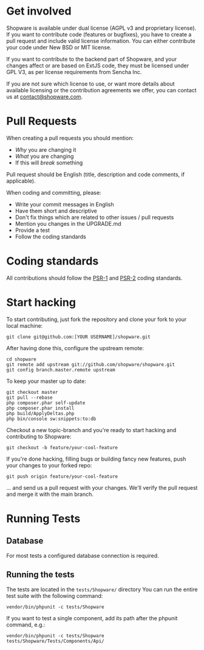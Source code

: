 # Get involved

Shopware is available under dual license (AGPL v3 and proprietary license). If you want to contribute code (features or bugfixes), you have to create a pull request and include valid license information. You can either contribute your code under New BSD or MIT license.

If you want to contribute to the backend part of Shopware, and your changes affect or are based on ExtJS code, they must be licensed under GPL V3, as per license requirements from Sencha Inc.

If you are not sure which license to use, or want more details about available licensing or the contribution agreements we offer, you can contact us at <contact@shopware.com>.


# Pull Requests

When creating a pull requests you should mention:

 * *Why* you are changing it
 * *What* you are changing
 * If this will *break* something

Pull request should be English (title, description and code comments, if applicable).

When coding and committing, please:

 * Write your commit messages in English
 * Have them short and descriptive
 * Don't fix things which are related to other issues / pull requests
 * Mention you changes in the UPGRADE.md
 * Provide a test
 * Follow the coding standards


# Coding standards
All contributions should follow the [PSR-1](https://github.com/php-fig/fig-standards/blob/master/accepted/PSR-1-basic-coding-standard.md) and [PSR-2](https://github.com/php-fig/fig-standards/blob/master/accepted/PSR-2-coding-style-guide.md) coding
standards.


# Start hacking

To start contributing, just fork the repository and clone your fork to your local machine:

    git clone git@github.com:[YOUR USERNAME]/shopware.git

After having done this, configure the upstream remote:

    cd shopware
    git remote add upstream git://github.com/shopware/shopware.git
    git config branch.master.remote upstream

To keep your master up to date:

    git checkout master
    git pull --rebase
    php composer.phar self-update
    php composer.phar install
    php build/ApplyDeltas.php
    php bin/console sw:snippets:to:db

Checkout a new topic-branch and you're ready to start hacking and contributing to Shopware:

    git checkout -b feature/your-cool-feature

If you're done hacking, filling bugs or building fancy new features, push your changes to your forked repo:

    git push origin feature/your-cool-feature


... and send us a pull request with your changes. We'll verify the pull request and merge it with the main branch.

# Running Tests

## Database
For most tests a configured database connection is required.

## Running the tests
The tests are located in the `tests/Shopware/` directory
You can run the entire test suite with the following command:

    vendor/bin/phpunit -c tests/Shopware

If you want to test a single component, add its path after the phpunit command, e.g.:

    vendor/bin/phpunit -c tests/Shopware tests/Shopware/Tests/Components/Api/

